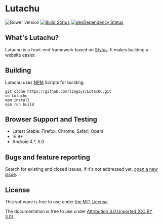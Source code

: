 Lutachu
===
![Bower version](https://img.shields.io/badge/bower-1.1.0-blue.svg)
[![Build Status](https://travis-ci.org/lingoys/Lutachu.svg?branch=master)](https://travis-ci.org/lingoys/Lutachu)
[![devDependency Status](https://david-dm.org/lingoys/lutachu/dev-status.svg)](https://david-dm.org/lingoys/lutachu#info=devDependencies)

## What's Lutachu?
Lutachu is a front-end framework based on [Stylus](https://github.com/stylus/stylus). It makes building a website easier.

## Building
Lutachu uses [NPM](https://www.npmjs.com) Scripts for building.

```
git clone https://github.com/lingoys/Lutachu.git
cd Lutachu
npm install
npm run build
```

## Browser Support and Testing
* Latest Stable: Firefox, Chrome, Safari, Opera
* IE 9+
* Android 4.*, 5.0

## Bugs and feature reporting
Search for existing and closed issues, if it's not addressed yet, [open a new issue](https://github.com/lingoys/lutachu/issues/new).

## License
This software is free to use under [the MIT License](https://github.com/lingoys/lutachu/blob/master/LICENSE.md).

The documentation is free to use under [Attribution 3.0 Unported (CC BY 3.0)](http://creativecommons.org/licenses/by/3.0/).
